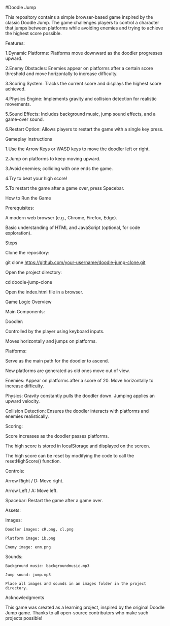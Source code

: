 #Doodle Jump

This repository contains a simple browser-based game inspired by the classic Doodle Jump. The game challenges players to control a character that jumps between platforms while avoiding enemies and trying to achieve the highest score possible.

Features:

1.Dynamic Platforms: Platforms move downward as the doodler progresses upward.

2.Enemy Obstacles: Enemies appear on platforms after a certain score threshold and move horizontally to increase difficulty.

3.Scoring System: Tracks the current score and displays the highest score achieved.

4.Physics Engine: Implements gravity and collision detection for realistic movements.

5.Sound Effects: Includes background music, jump sound effects, and a game-over sound.

6.Restart Option: Allows players to restart the game with a single key press.



Gameplay Instructions

1.Use the Arrow Keys or WASD keys to move the doodler left or right.

2.Jump on platforms to keep moving upward.

3.Avoid enemies; colliding with one ends the game.

4.Try to beat your high score!

5.To restart the game after a game over, press Spacebar.


How to Run the Game

Prerequisites:

A modern web browser (e.g., Chrome, Firefox, Edge).

Basic understanding of HTML and JavaScript (optional, for code exploration).

Steps

Clone the repository:

git clone https://github.com/your-username/doodle-jump-clone.git

Open the project directory:

cd doodle-jump-clone

Open the index.html file in a browser.

Game Logic Overview



Main Components:


Doodler:

Controlled by the player using keyboard inputs.

Moves horizontally and jumps on platforms.


Platforms:

Serve as the main path for the doodler to ascend.

New platforms are generated as old ones move out of view.

Enemies:
Appear on platforms after a score of 20.
Move horizontally to increase difficulty.

Physics:
Gravity constantly pulls the doodler down.
Jumping applies an upward velocity.

Collision Detection:
Ensures the doodler interacts with platforms and enemies realistically.



Scoring:

Score increases as the doodler passes platforms.

The high score is stored in localStorage and displayed on the screen.

The high score can be reset by modifying the code to call the resetHighScore() function.


Controls:

Arrow Right / D: Move right.

Arrow Left / A: Move left.


Spacebar: Restart the game after a game over.

Assets:

  Images:
  
    Doodler images: cR.png, cl.png
    
    Platform image: ib.png
    
    Enemy image: enm.png
    

  Sounds:
  
    Background music: backgroundmusic.mp3
    
    Jump sound: jump.mp3
    
    Place all images and sounds in an images folder in the project directory.
    



Acknowledgments

This game was created as a learning project, inspired by the original Doodle Jump game. Thanks to all open-source contributors who make such projects possible!

